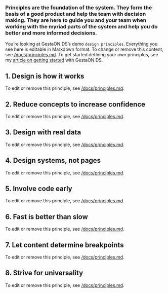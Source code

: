 ### Principles are the foundation of the system. They form the basis of a good product and help the team with decision making. They are here to guide you and your team when working with the myriad parts of the system and help you do better and more informed decisions.

You’re looking at GestaON DS’s demo <code>design principles</code>. Everything you see here is editable in Markdown format. To change or remove this content, see [/docs/principles.md](https://github.com/viljamis/vue-design-system/blob/master/docs/principles.md). To get started defining your own principles, see my [article on getting started](https://viljamis.com/2018/vue-design-system/) with GestaON DS.

## 1. Design is how it works

To edit or remove this principle, see [/docs/principles.md](https://github.com/viljamis/vue-design-system/blob/master/docs/principles.md).

## 2. Reduce concepts to increase confidence

To edit or remove this principle, see [/docs/principles.md](https://github.com/viljamis/vue-design-system/blob/master/docs/principles.md).

## 3. Design with real data

To edit or remove this principle, see [/docs/principles.md](https://github.com/viljamis/vue-design-system/blob/master/docs/principles.md).

## 4. Design systems, not pages

To edit or remove this principle, see [/docs/principles.md](https://github.com/viljamis/vue-design-system/blob/master/docs/principles.md).

## 5. Involve code early

To edit or remove this principle, see [/docs/principles.md](https://github.com/viljamis/vue-design-system/blob/master/docs/principles.md).

## 6. Fast is better than slow

To edit or remove this principle, see [/docs/principles.md](https://github.com/viljamis/vue-design-system/blob/master/docs/principles.md).

## 7. Let content determine breakpoints

To edit or remove this principle, see [/docs/principles.md](https://github.com/viljamis/vue-design-system/blob/master/docs/principles.md).

## 8. Strive for universality

To edit or remove this principle, see [/docs/principles.md](https://github.com/viljamis/vue-design-system/blob/master/docs/principles.md).
